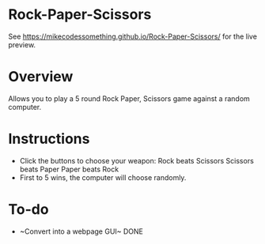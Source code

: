 # Rock-Paper-Scissors
See https://mikecodessomething.github.io/Rock-Paper-Scissors/ for the live preview.

# Overview
Allows you to play a 5 round Rock Paper, Scissors game against a random computer.

# Instructions
- Click the buttons to choose your weapon:
Rock beats Scissors
Scissors beats Paper
Paper beats Rock
- First to 5 wins, the computer will choose randomly.

# To-do
- ~Convert into a webpage GUI~ DONE
